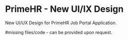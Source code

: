 # PrimeHR - New UI/IX Design
New UI/UX Design for PrimeHR Job Portal Application.

#missing files/code - can be provided upon request.
